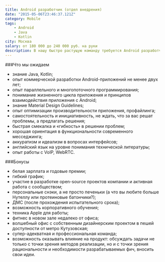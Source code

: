 ```yaml
---
title: Android разработчик (отдел внедрения)
date: "2015-05-06T23:46:37.121Z"
category: Mobile
tags:
    - Android
    - Java
    - Kotlin
city: Москва
salary: от 180 000 до 240 000 руб. на руки
description: В нашу быстро растущую команду требуется Android разработчик для разработки клиентской части месседжинг платформы. Нужно будет заниматься поддержкой Android клиентов и разработкой новой функциональности и интерфейсов.
---
```


###Что мы ожидаем
- знание Java, Kotlin;
- опыт коммерческой разработки Android-приложений не менее двух лет;
- опыт параллельного и многопоточного программирования;
- понимание жизненного цикла приложения и принципов взаимодействия приложения с Android;
- знание Material Design Guidelines;
- опыт оптимизации производительности приложения, профайлинга;
- самостоятельность и инициативность, не ждать, что за вас решат проблемы, а предлагать решения;
- быстрая смекалка и «гибкость» в решении проблем;
- хорошая ориентация в функциональности современного месседжинга;
- аккуратизм и идеализм в вопросах интерфейсов;
- английский язык на уровне понимания технической литературы;
- опыт работы с VoIP, WebRTC.

###Бонусы
- белая зарплата и годовые премии;
- гибкий график;
- участие в разработке open-source проектов компании и активная работа с сообществом;
- персональные снэки, а не просто печеньки (а что вы любите больше Нутеллу или протеиновые батончики?);
- ДМС (после прохождения испытательного срока);
- возможность корпоративного обучения;
- техника Apple для работы;
- фитнес в новом зале недалеко от офиса;
- волшебный офис с собственным дизайнерским проектом в пешей доступности от метро Кутузовская;
- супер-адекватная и профессиональная команда;
- возможность оказывать влияние на продукт: обсуждать задачи не только с точки зрения методов реализации, но и с точки зрения рациональности и необходимости разрабатываемых фич, вносить свои идеи.
